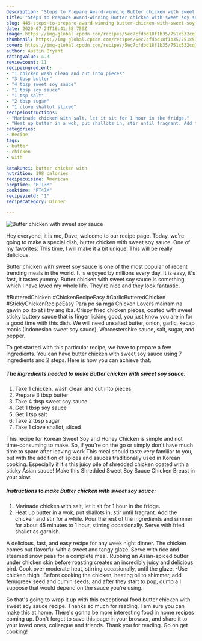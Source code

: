 ```yaml
---
description: "Steps to Prepare Award-winning Butter chicken with sweet soy sauce"
title: "Steps to Prepare Award-winning Butter chicken with sweet soy sauce"
slug: 445-steps-to-prepare-award-winning-butter-chicken-with-sweet-soy-sauce
date: 2020-07-24T16:41:58.759Z
image: https://img-global.cpcdn.com/recipes/5ec7cfdbd18f1b35/751x532cq70/butter-chicken-with-sweet-soy-sauce-recipe-main-photo.jpg
thumbnail: https://img-global.cpcdn.com/recipes/5ec7cfdbd18f1b35/751x532cq70/butter-chicken-with-sweet-soy-sauce-recipe-main-photo.jpg
cover: https://img-global.cpcdn.com/recipes/5ec7cfdbd18f1b35/751x532cq70/butter-chicken-with-sweet-soy-sauce-recipe-main-photo.jpg
author: Austin Bryant
ratingvalue: 4.3
reviewcount: 11
recipeingredient:
- "1 chicken wash clean and cut into pieces"
- "3 tbsp butter"
- "4 tbsp sweet soy sauce"
- "1 tbsp soy sauce"
- "1 tsp salt"
- "2 tbsp sugar"
- "1 clove shallot sliced"
recipeinstructions:
- "Marinade chicken with salt, let it sit for 1 hour in the fridge."
- "Heat up butter in a wok, put shallots in, stir until fragrant. Add the chicken and stir for a while. Pour the rest of the ingredients and simmer for about 45 minutes to 1 hour, stirring occasionally. Serve with fried shallot as garnish."
categories:
- Recipe
tags:
- butter
- chicken
- with

katakunci: butter chicken with 
nutrition: 198 calories
recipecuisine: American
preptime: "PT13M"
cooktime: "PT47M"
recipeyield: "1"
recipecategory: Dinner

---
```



![Butter chicken with sweet soy sauce](https://img-global.cpcdn.com/recipes/5ec7cfdbd18f1b35/751x532cq70/butter-chicken-with-sweet-soy-sauce-recipe-main-photo.jpg)

Hey everyone, it is me, Dave, welcome to our recipe page. Today, we're going to make a special dish, butter chicken with sweet soy sauce. One of my favorites. This time, I will make it a bit unique. This will be really delicious.

Butter chicken with sweet soy sauce is one of the most popular of recent trending meals in the world. It is enjoyed by millions every day. It is easy, it's fast, it tastes yummy. Butter chicken with sweet soy sauce is something which I have loved my whole life. They're nice and they look fantastic.

#ButteredChicken #ChickenRecipeEasy #GarlicButteredChicken #StickyChickenRecipeEasy Para po sa mga Chicken Lovers mainam na gawin po ito at i try ang iba. Crispy fried chicken pieces, coated with sweet sticky buttery sauce that is finger licking good, you just know you are in for a good time with this dish. We will need unsalted butter, onion, garlic, kecap manis (Indonesian sweet soy sauce), Worcestershire sauce, salt, sugar, and pepper.


To get started with this particular recipe, we have to prepare a few ingredients. You can have butter chicken with sweet soy sauce using 7 ingredients and 2 steps. Here is how you can achieve that.

<!--inarticleads1-->

##### The ingredients needed to make Butter chicken with sweet soy sauce:

1. Take 1 chicken, wash clean and cut into pieces
1. Prepare 3 tbsp butter
1. Take 4 tbsp sweet soy sauce
1. Get 1 tbsp soy sauce
1. Get 1 tsp salt
1. Take 2 tbsp sugar
1. Take 1 clove shallot, sliced


This recipe for Korean Sweet Soy and Honey Chicken is simple and not time-consuming to make. So, if you&#39;re on the go or simply don&#39;t have much time to spare after leaving work This meal should taste very familiar to you, but with the addition of spices and sauces traditionally used in Korean cooking. Especially if it&#39;s this juicy pile of shredded chicken coated with a sticky Asian sauce! Make this Shredded Sweet Soy Sauce Chicken Breast in your slow. 

<!--inarticleads2-->

##### Instructions to make Butter chicken with sweet soy sauce:

1. Marinade chicken with salt, let it sit for 1 hour in the fridge.
1. Heat up butter in a wok, put shallots in, stir until fragrant. Add the chicken and stir for a while. Pour the rest of the ingredients and simmer for about 45 minutes to 1 hour, stirring occasionally. Serve with fried shallot as garnish.


A delicious, fast, and easy recipe for any week night dinner. The chicken comes out flavorful with a sweet and tangy glaze. Serve with rice and steamed snow peas for a complete meal. Rubbing an Asian-spiced butter under chicken skin before roasting creates an incredibly juicy and delicious bird. Cook over moderate heat, stirring occasionally, until the glaze. -Use chicken thigh -Before cooking the chicken, heating oil to shimmer, add fenugreek seed and cumin seeds, and after they start to pop, dump a I suppose that would depend on the sauce you&#39;re using. 

So that's going to wrap it up with this exceptional food butter chicken with sweet soy sauce recipe. Thanks so much for reading. I am sure you can make this at home. There's gonna be more interesting food in home recipes coming up. Don't forget to save this page in your browser, and share it to your loved ones, colleague and friends. Thank you for reading. Go on get cooking!
